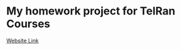 # My homework project for TelRan Courses


[Website Link](https://redmaxmay.github.io/Shark-project/)